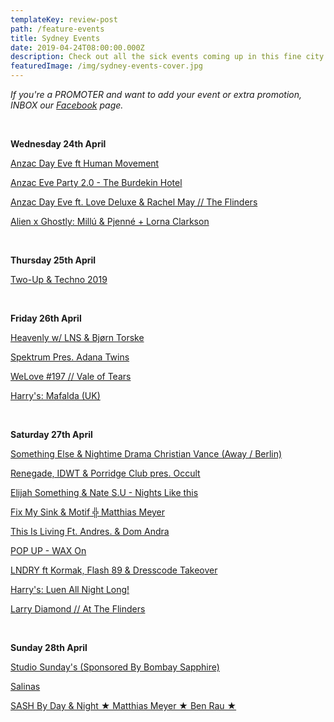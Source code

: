 ```yaml
---
templateKey: review-post
path: /feature-events
title: Sydney Events
date: 2019-04-24T08:00:00.000Z
description: Check out all the sick events coming up in this fine city!
featuredImage: /img/sydney-events-cover.jpg
---
```

_If you're a PROMOTER and want to add your event or extra promotion, INBOX our [Facebook](https://www.facebook.com/ravereviewz) page._

<br>

**Wednesday 24th April**

[Anzac Day Eve ft Human Movement](https://www.facebook.com/events/396992754189876/)

[Anzac Eve Party 2.0 - The Burdekin Hotel
](https://www.facebook.com/events/600675917010922/)

[Anzac Day Eve ft. Love Deluxe & Rachel May // The Flinders](https://www.facebook.com/events/428678971025869/)

[Alien x Ghostly: Millú & Pjenné + Lorna Clarkson](https://www.facebook.com/events/820542058296637/)

<br>

**Thursday 25th April**

[Two-Up & Techno 2019](https://www.facebook.com/events/2038978163061758/)

<br>

**Friday 26th April**

[Heavenly w/ LNS & Bjørn Torske](https://www.facebook.com/events/386301602210872/)

[Spektrum Pres. Adana Twins ](https://www.facebook.com/events/403334387143222/)

[WeLove #197 // Vale of Tears](https://www.facebook.com/events/2033651230264232/)

[Harry's: Mafalda (UK)](https://www.facebook.com/events/367945543798532/)

<br>

**Saturday 27th April**

[Something Else & Nightime Drama Christian Vance (Away / Berlin)](https://www.facebook.com/events/1640841569352097/)

[Renegade, IDWT & Porridge Club pres. Occult](https://www.facebook.com/events/2163228230438626/)

[Elijah Something & Nate S.U - Nights Like this](https://www.facebook.com/events/268171917461007/)

[Fix My Sink & Motif ╬ Matthias Meyer](https://www.facebook.com/events/658534847935975/)

[This Is Living Ft. Andres. & Dom Andra](https://www.facebook.com/events/395514737708140/)

[POP UP - WAX On](https://www.facebook.com/events/345889659366874/)

[LNDRY ft Kormak, Flash 89 & Dresscode Takeover](https://www.facebook.com/events/577658432715688/)

[Harry's: Luen All Night Long!](https://www.facebook.com/events/251359769101655/)

[Larry Diamond // At The Flinders](https://www.facebook.com/events/2201674340083853/)

<br>

**Sunday 28th April**

[Studio Sunday's (Sponsored By Bombay Sapphire)](https://www.facebook.com/events/310389959657954/)

[Salinas](https://www.facebook.com/events/2312647489007110/) 

[SASH By Day & Night ★ Matthias Meyer ★ Ben Rau ★](https://www.facebook.com/events/2091153627848795/)
